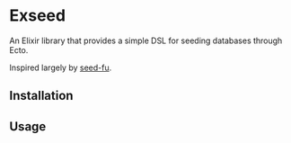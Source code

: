 # Exseed

An Elixir library that provides a simple DSL for seeding databases through Ecto.

Inspired largely by [seed-fu](https://github.com/mbleigh/seed-fu).

## Installation

## Usage
